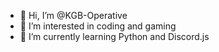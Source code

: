 - 👋 Hi, I’m @KGB-Operative
- 👀 I’m interested in coding and gaming
- 🌱 I’m currently learning Python and Discord.js

<!---
KGB-Operative/KGB-Operative is a ✨ special ✨ repository because its `README.md` (this file) appears on your GitHub profile.
You can click the Preview link to take a look at your changes.
--->
